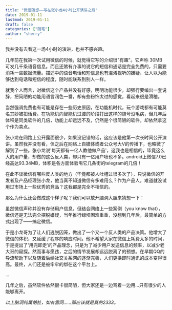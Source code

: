 ```yaml
---
title: "微信随想——写在张小龙4小时公开演讲之后"
date: 2019-01-11
lastmod: 2019-01-11
draft: false
categories: ["随笔"]
author: "sherry"
---
```

我并没有去看这一场4小时的演讲，也并不感兴趣。

几年前在我第一次试用微信的时候，就觉得它写的介绍很"有趣"。它声称 30MB 可发几千条语音信息。而且还煞有介事的说它的短信和通话是完全免费的，只需要消耗一些数据流量。描述中的语音电话和短信息也有混淆视听的嫌疑，让人以为能够达到电话和短信的程度，随时能联系到别人一样。

就我个人而言，对微信这个产品并没有好感，明明功能很少，却强行要编出一套说辞，把简陋的功能用语言润色一番，却有些粉饰太过的感觉，看起来很是滑稽。

当然强调免费也有可能是存在一些历史原因，在功能机时代，玩个游戏都有可能莫名其妙被扣话费。在功能机向智能机过渡的阶段打出这样的旗号没毛病，但几年后体积是同类软件的几倍，功能上却远远不及，仍然是个很简陋的软件，却依然拿这个作为卖点。

<!--more-->

张小龙在网路上公开露面很少，如果没记错的话，这应该是他第一次长时间公开演讲。虽然我并没有看，但之后在网络上自媒体或者公众号大V的传播下，也略微了解到了一些。张小龙说'每天都有一亿人教他做产品'，这我也是相信的，毕竟这么大的用户量，却做的这么反人类，却只有一亿用户喷也不多。android上微信7.0已经高达93.34MB，体积是各方面体验甩它几条街的telegram的几倍！

在此不谈微信有哪些反人类的地方（毕竟都被人吐槽过很多次了），只说微信的开发者及产品经理张小龙，他当真不知道微信有多难用么？作为产品人，难道就没试用过市场上一些优秀的竞品？这我都是完全不相信的。

那么为什么还会做成这个样子呢？我们可以放开脑洞大胆来猜想一下：

虽然微信声称并没有存储用户信息，但结合网络上一些案例（you know that），微信还是无法完全摆脱嫌疑，当年推行绿坝困难重重，没想到几年后，最简单的方式出现了——搞定微信。

于是小龙哥为了让人们逃脱囚笼，做出了一个又一个反人类的产品决策。他增大了微信的体积，又延缓了程序的响应时间。他不希望大家在微信上耗费太多的时间，于是提出了‘用完即走’的产品理念，只是为了减少用户发送信息的频率，以减少老大哥的窥探。然而事与愿违，之后的情节发展却远远脱离了的预想。在早期QQ的导流帮助下以及随着后续社交关系网的逐渐完善，人们更换即时通讯的成本变得很高。最终，人们还是被牢牢的绑在这个平台上。

...

几年之后，虽然软件依然很卡很简陋，但大家还是一边骂着一边用...只有很少的人能够离开。

_以上脑洞纯属胡扯，如有雷同……那应该就是真的2333。_